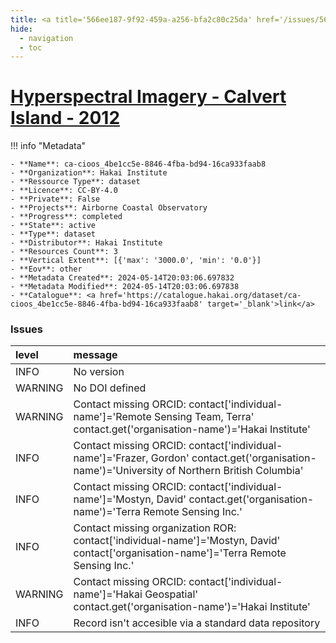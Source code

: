 ```yaml
---
title: <a title='566ee187-9f92-459a-a256-bfa2c80c25da' href='/issues/566ee187-9f92-459a-a256-bfa2c80c25da/' target='_blank'>Hyperspectral Imagery - Calvert Island - 2012</a>
hide:
  - navigation
  - toc
---
```


# <a title='566ee187-9f92-459a-a256-bfa2c80c25da' href='/issues/566ee187-9f92-459a-a256-bfa2c80c25da/' target='_blank'>Hyperspectral Imagery - Calvert Island - 2012</a>

<div id='map'></div>

!!! info "Metadata"
    
    - **Name**: ca-cioos_4be1cc5e-8846-4fba-bd94-16ca933faab8 
    - **Organization**: Hakai Institute 
    - **Ressource Type**: dataset 
    - **Licence**: CC-BY-4.0 
    - **Private**: False 
    - **Projects**: Airborne Coastal Observatory 
    - **Progress**: completed 
    - **State**: active 
    - **Type**: dataset 
    - **Distributor**: Hakai Institute 
    - **Resources Count**: 3 
    - **Vertical Extent**: [{'max': '3000.0', 'min': '0.0'}] 
    - **Eov**: other 
    - **Metadata Created**: 2024-05-14T20:03:06.697832 
    - **Metadata Modified**: 2024-05-14T20:03:06.697838 
    - **Catalogue**: <a href='https://catalogue.hakai.org/dataset/ca-cioos_4be1cc5e-8846-4fba-bd94-16ca933faab8' target='_blank'>link</a> 

### Issues

| level   | message                                                                                                                                       |
|:--------|:----------------------------------------------------------------------------------------------------------------------------------------------|
| INFO    | No version                                                                                                                                    |
| WARNING | No DOI defined                                                                                                                                |
| WARNING | Contact missing ORCID: contact['individual-name']='Remote Sensing Team, Terra' contact.get('organisation-name')='Hakai Institute'             |
| INFO    | Contact missing ORCID: contact['individual-name']='Frazer, Gordon' contact.get('organisation-name')='University of Northern British Columbia' |
| INFO    | Contact missing ORCID: contact['individual-name']='Mostyn, David' contact.get('organisation-name')='Terra Remote Sensing Inc.'                |
| INFO    | Contact missing organization ROR:  contact['individual-name']='Mostyn, David' contact['organisation-name']='Terra Remote Sensing Inc.'        |
| WARNING | Contact missing ORCID: contact['individual-name']='Hakai Geospatial' contact.get('organisation-name')='Hakai Institute'                       |
| INFO    | Record isn't accesible via a standard data repository                                                                                         |

<script>
   document.addEventListener("DOMContentLoaded", function() {
    var map = L.map('map').setView([51.505, -125.09], 5);
    L.tileLayer('https://tile.openstreetmap.org/{z}/{x}/{y}.png', {
        maxZoom: 19,
        attribution: '&copy; <a href="http://www.openstreetmap.org/copyright">OpenStreetMap</a>'
    }).addTo(map);
    var geojsonFeature = {
        "type": "Feature",
        "properties": {
            "name" : "<a title='566ee187-9f92-459a-a256-bfa2c80c25da' href='/issues/566ee187-9f92-459a-a256-bfa2c80c25da/' target='_blank'>Hyperspectral Imagery - Calvert Island - 2012</a>"
        },
        "geometry": {'type': 'Polygon', 'coordinates': [[[-128.21594238281247, 51.40948589555509], [-127.8094482421875, 51.40948589555509], [-127.8094482421875, 51.78993084774129], [-128.21594238281247, 51.78993084774129], [-128.21594238281247, 51.40948589555509]]]}
    }
    L.geoJSON(geojsonFeature).addTo(map);
   })
</script>